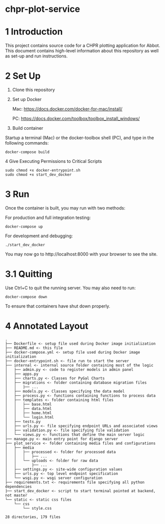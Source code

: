 # chpr-plot-service

# 1 Introduction
This project contains source code for a CHPR plotting application for Abbot. This document contains high-level information about this repository as well as set-up and run instructions.

# 2 Set Up

1. Clone this repository

2. Set up Docker

    Mac: https://docs.docker.com/docker-for-mac/install/

    PC: https://docs.docker.com/toolbox/toolbox_install_windows/

3. Build container

Startup a terminal (Mac) or the docker-toolbox shell (PC), and type in the following commands:

```
docker-compose build
```

4 Give Executing Permissions to Critical Scripts
```
sudo chmod +x docker-entrypoint.sh
sudo chmod +x start_dev_docker
```

# 3 Run

Once the container is built, you may run with two methods:

For production and full integration testing:
```
docker-compose up
```

For development and debugging:
```
./start_dev_docker
```

You may now go to http://localhost:8000 with your browser to see the site.

# 3.1 Quitting

Use Ctrl+C to quit the running server. You may also need to run:

```
docker-compose down
```

To ensure that containers have shut down properly.

# 4 Annotated Layout
```
.
├── Dockerfile <- setup file used during Docker image initialization
├── README.md <- this file
├── docker-compose.yml <- setup file used during Docker image initialization
├── docker-entrypoint.sh <- file run to start the server
├── internal <- internal source folder containing most of the logic
│   ├── admin.py <- code to register models in admin panel
│   ├── apps.py
│   ├── charts.py <- Classes for PyGal Charts
│   ├── migrations <- folder containing database migration files
│   │   ├── ...
│   ├── models.py <- Classes specifying the data model
│   ├── process.py <- functions containing functions to process data
│   ├── templates <- folder containing html files
│   │   ├── base.html
│   │   ├── data.html
│   │   ├── home.html
│   │   └── login.html
│   ├── tests.py
│   ├── urls.py <- file specifying endpoint URLs and associated views
│   ├── validation.py <- file specifying file validation
│   └── views.py <- functions that define the main server logic
├── manage.py <- main entry point for django server
├── plot_service <- folder containing media files and configurations
│   ├── media
│   │   ├── processed <- folder for processed data
│   │   │   ├── ...
│   │   └── uploads <- folder for raw data
│   │       ├── ...
│   ├── settings.py <- site-wide configuration values
│   ├── urls.py <- top level endpoint specification
│   └── wsgi.py <- wsgi server configuration
├── requirements.txt <- requirements file specifying all python dependencies
├── start_dev_docker <- script to start terminal pointed at backend, not master
└── static <- static css files
    └── css 
        └── style.css

28 directories, 179 files
```
